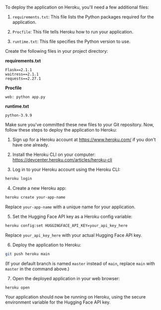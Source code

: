 To deploy the application on Heroku, you'll need a few additional files:

1. `requirements.txt`: This file lists the Python packages required for the application.

2. `Procfile`: This file tells Heroku how to run your application.

3. `runtime.txt`: This file specifies the Python version to use.

Create the following files in your project directory:

**requirements.txt**

```
Flask==2.1.1
waitress==2.1.1
requests==2.27.1
```

**Procfile**

```
web: python app.py
```

**runtime.txt**

```
python-3.9.9
```

Make sure you've committed these new files to your Git repository. Now, follow these steps to deploy the application to Heroku:

1. Sign up for a Heroku account at https://www.heroku.com/ if you don't have one already.

2. Install the Heroku CLI on your computer: https://devcenter.heroku.com/articles/heroku-cli

3. Log in to your Heroku account using the Heroku CLI:

```bash
heroku login
```

4. Create a new Heroku app:

```bash
heroku create your-app-name
```

Replace `your-app-name` with a unique name for your application.

5. Set the Hugging Face API key as a Heroku config variable:

```bash
heroku config:set HUGGINGFACE_API_KEY=your_api_key_here
```

Replace `your_api_key_here` with your actual Hugging Face API key.

6. Deploy the application to Heroku:

```bash
git push heroku main
```

(If your default branch is named `master` instead of `main`, replace `main` with `master` in the command above.)

7. Open the deployed application in your web browser:

```bash
heroku open
```

Your application should now be running on Heroku, using the secure environment variable for the Hugging Face API key.